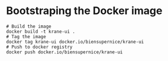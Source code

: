 # Bootstraping the Docker image

```
# Build the image
docker build -t krane-ui .
# Tag the image
docker tag krane-ui docker.io/biensupernice/krane-ui
# Push to docker registry
docker push docker.io/biensupernice/krane-ui
```
